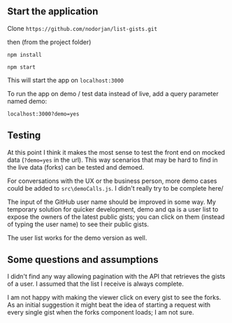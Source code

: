 ## Start the application

Clone `https://github.com/nodorjan/list-gists.git`

then (from the project folder)

`npm install`

`npm start`

This will start the app on `localhost:3000`

To run the app on demo / test data instead of live, add a query parameter named demo: 

`localhost:3000?demo=yes`

## Testing

At this point I think it makes the most sense to test the front 
end on mocked data (`?demo=yes` in the url). This way scenarios 
that may be hard to find in the live data (forks) can be tested
and demoed.

For conversations with the UX or the business person, 
more demo cases could be added to `src\demoCalls.js`. I 
didn't really try to be complete here/

The input of the GitHub user name should be improved in some way. My temporary 
solution for quicker development, demo and qa is a user list 
to expose the owners of the 
latest public gists; you can click on them (instead of 
 typing the user name) to see their public gists.

The user list works for the demo version as well.

## Some questions and assumptions

I didn't find any way allowing pagination with the API that retrieves the gists of a user. I assumed that the list I receive is always complete. 

I am not happy with making the viewer click on every gist to see the forks. As an 
initial suggestion it might beat the 
idea of starting a request with every single gist when the forks component loads; 
I am not sure.

